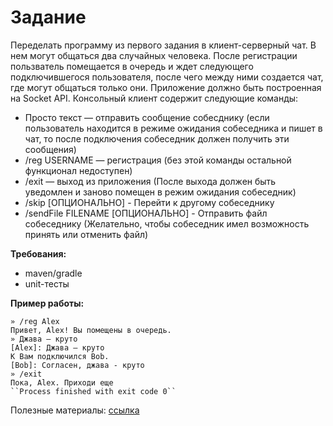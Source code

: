 # Задание
Переделать программу из первого задания в клиент-серверный чат. В нем могут общаться два случайных человека. 
После регистрации пользватель помещается в очередь и ждет следующего подключившегося пользователя, после чего между ними создается чат, где могут общаться только они. 
Приложение должно быть построенная на Socket API.
Консольный клиент содержит следующие команды:
+ Просто текст — отправить сообщение собесднику (если пользователь находится в режиме ожидания собеседника и пишет в чат, то после подключения собеседник должен получить эти сообщения)
+ /reg USERNAME — регистрация (без этой команды остальной функционал недоступен)
+ /exit — выход из приложения (После выхода должен быть уведомлен и заново помещен в режим ожидания собеседник)
+ /skip [ОПЦИОНАЛЬНО] - Перейти к другому собеседнику
+ /sendFile FILENAME [ОПЦИОНАЛЬНО] - Отправить файл собеседнику (Желательно, чтобы собеседник имел возможность принять или отменить файл)

**Требования:**
+ maven/gradle
+ unit-тесты


**Пример работы:**
```
» /reg Alex
Привет, Alex! Вы помещены в очередь.
» Джава — круто
[Alex]: Джава — круто
К Вам подключился Bob.
[Bob]: Согласен, джава - круто
» /exit
Пока, Alex. Приходи еще 
``Process finished with exit code 0``
```

Полезные материалы: [ссылка](MATERIALS.md)
